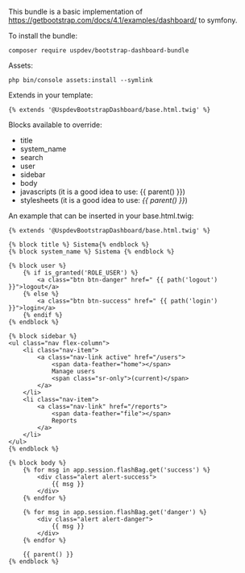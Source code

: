This bundle is a basic implementation of 
https://getbootstrap.com/docs/4.1/examples/dashboard/ to symfony. 

To install the bundle:

    composer require uspdev/bootstrap-dashboard-bundle
   
Assets:

    php bin/console assets:install --symlink

Extends in your template:

    {% extends '@UspdevBootstrapDashboard/base.html.twig' %}

Blocks available to override:

 - title
 - system_name
 - search
 - user
 - sidebar
 - body
 - javascripts (it is a good idea to use: {{ parent() }})
 - stylesheets (it is a good idea to use: *{{ parent() }}*)

An example that can be inserted in your base.html.twig:

    {% extends '@UspdevBootstrapDashboard/base.html.twig' %}

    {% block title %} Sistema{% endblock %}
    {% block system_name %} Sistema {% endblock %}

    {% block user %}
        {% if is_granted('ROLE_USER') %}
            <a class="btn btn-danger" href=" {{ path('logout') }}">logout</a>
        {% else %}
            <a class="btn btn-success" href=" {{ path('login') }}">login</a>
        {% endif %}
    {% endblock %}

    {% block sidebar %} 
    <ul class="nav flex-column">
        <li class="nav-item">
            <a class="nav-link active" href="/users">
                <span data-feather="home"></span>
                Manage users 
                <span class="sr-only">(current)</span>
            </a>
        </li>
        <li class="nav-item">
            <a class="nav-link" href="/reports">
                <span data-feather="file"></span>
                Reports
            </a>
        </li>
    </ul>
    {% endblock %}

    {% block body %}
        {% for msg in app.session.flashBag.get('success') %}
            <div class="alert alert-success">
                {{ msg }}
            </div>   
        {% endfor %}

        {% for msg in app.session.flashBag.get('danger') %}
            <div class="alert alert-danger">
                {{ msg }}
            </div>   
        {% endfor %}

        {{ parent() }}
    {% endblock %}
